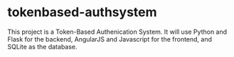 # tokenbased-authsystem
This project is a Token-Based Authenication System. It will use Python and Flask for the backend, AngularJS and Javascript for the frontend, and SQLite as the database. 

